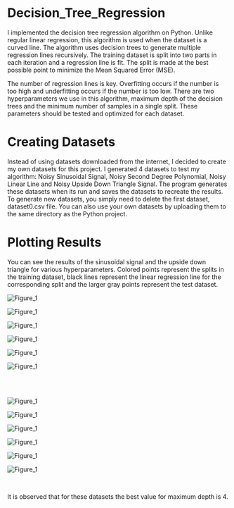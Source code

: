 # Decision_Tree_Regression

I implemented the decision tree regression algorithm on Python. Unlike regular linear regression, this algorithm is used when the dataset is a curved line. The algorithm uses decision trees to generate multiple regression lines recursively. The training dataset is split into two parts in each iteration and a regression line is fit. The split is made at the best possible point to minimize the Mean Squared Error (MSE).

The number of regression lines is key. Overfitting occurs if the number is too high and underfitting occurs if the number is too low. There are two hyperparameters we use in this algorithm, maximum depth of the decision trees and the minimum number of samples in a single split. These parameters should be tested and optimized for each dataset.

# Creating Datasets

Instead of using datasets downloaded from the internet, I decided to create my own datasets for this project. I generated 4 datasets to test my algorithm: Noisy Sinusoidal Signal, Noisy Second Degree Polynomial, Noisy Linear Line and Noisy Upside Down Triangle Signal. The program generates these datasets when its run and saves the datasets to recreate the results. To generate new datasets, you simply need to delete the first dataset, dataset0.csv file. You can also use your own datasets by uploading them to the same directory as the Python project.

# Plotting Results

You can see the results of the sinusoidal signal and the upside down triangle for various hyperparameters. Colored points represent the splits in the training dataset, black lines represent the linear regression line for the corresponding split and the larger gray points represent the test dataset.

![Figure_1](https://user-images.githubusercontent.com/54302889/147139510-b197d21f-ad0d-443e-8da2-239378388a75.png)

![Figure_1](https://user-images.githubusercontent.com/54302889/147139727-08aba759-afdf-4235-8708-ec24d52dd1cd.png)

![Figure_1](https://user-images.githubusercontent.com/54302889/147139766-531a6b4e-3741-41f8-ae27-91fa7d1abc4d.png)

![Figure_1](https://user-images.githubusercontent.com/54302889/147139817-14cb0617-ac4b-4b9d-b67b-c946fbba85ab.png)

![Figure_1](https://user-images.githubusercontent.com/54302889/147139876-e97994f2-2b9c-4679-9a75-9c7729c4109e.png)

![Figure_1](https://user-images.githubusercontent.com/54302889/147139973-ab17afa2-831a-4ffb-9a54-384e2a398c63.png)

<br>

<br>

![Figure_1](https://user-images.githubusercontent.com/54302889/147140286-56d9f859-af39-4bd2-aa06-57cf03142b20.png)

![Figure_1](https://user-images.githubusercontent.com/54302889/147140312-723ad3be-c6fc-416d-8597-1dbe97fe1763.png)

![Figure_1](https://user-images.githubusercontent.com/54302889/147140332-2aae6bd1-cbd5-4a77-802f-9ee60c9f68c1.png)

![Figure_1](https://user-images.githubusercontent.com/54302889/147140346-b8099cab-4473-47a0-b7f3-e4f476e6d8be.png)

![Figure_1](https://user-images.githubusercontent.com/54302889/147140386-af90e2c6-e3f8-4895-afaf-75bc70d37a12.png)

![Figure_1](https://user-images.githubusercontent.com/54302889/147140406-24614a96-126b-486b-8d29-4eede1934047.png)

<br>

It is observed that for these datasets the best value for maximum depth is 4.
